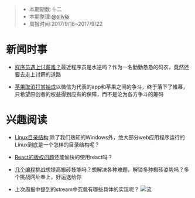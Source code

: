 
> - 本期期数:十二
> - 本期整理:[@olivia](https://github.com/olivianate)
> - 周报时间:2017/9/18~2017/9/22


# 新闻时事

- [程序员遇上讨薪难？](http://mp.weixin.qq.com/s/FWBfPzRlZ829hRVvlyr_aQ)最近程序员是水逆吗？作为一名勤勤恳恳的码农，竟然还要去走上讨薪的道路

- [苹果取消打赏抽成](http://epaper.bjnews.com.cn/html/2017-09/18/content_695792.htm?div=-1)以微信为代表的app和苹果之间的争斗，终于落下了帷幕，只希望原创者的权益得到应有的保障，而不是沦为各方争斗的筹码

# 兴趣阅读

- [Linux目录结构](http://linux-wiki.cn/wiki/zh-hans/Linux%E7%9B%AE%E5%BD%95%E7%BB%93%E6%9E%84):除了我们熟知的Windows外，绝大部分web应用程序运行的Linux到底是一个怎样的目录结构呢？

- [React的版权问题](https://elevenbeans.github.io/2017/08/29/Explaining-React-s-license/)还能愉快的使用react吗？

- [几个编程挑战](http://gad.qq.com/article/detail/33363?sessionUserType=BFT.PARAMS.236614.TASKID&ADUIN=79484427&ADSESSION=1505889135&ADTAG=CLIENT.QQ.5539_.0&ADPUBNO=26730)想提高搬砖技能吗？想解决各种难题，解锁多种搬砖姿势吗？多个挑战网址奉上，好运送给你

- 上次周报中提到的stream中究竟有哪些具体的实现呢？
  ![流](http://image.tf56.com/dfs/group1/M00/36/0A/CiFBCVnEfI2ANvk6AAFzVkInVoQ670.png)
